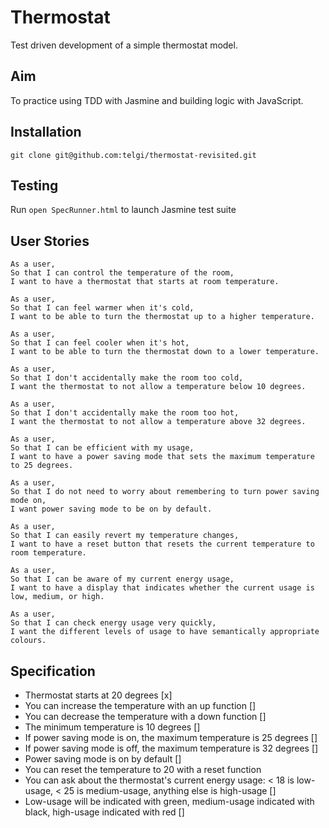 # Thermostat

Test driven development of a simple thermostat model.

## Aim

To practice using TDD with Jasmine and building logic with JavaScript.

## Installation

`git clone git@github.com:telgi/thermostat-revisited.git`

## Testing

Run `open SpecRunner.html` to launch Jasmine test suite

## User Stories

```
As a user,
So that I can control the temperature of the room,
I want to have a thermostat that starts at room temperature.

As a user,
So that I can feel warmer when it's cold,
I want to be able to turn the thermostat up to a higher temperature.

As a user,
So that I can feel cooler when it's hot,
I want to be able to turn the thermostat down to a lower temperature.

As a user,
So that I don't accidentally make the room too cold,
I want the thermostat to not allow a temperature below 10 degrees.

As a user,
So that I don't accidentally make the room too hot,
I want the thermostat to not allow a temperature above 32 degrees.

As a user,
So that I can be efficient with my usage,
I want to have a power saving mode that sets the maximum temperature to 25 degrees.

As a user,
So that I do not need to worry about remembering to turn power saving mode on,
I want power saving mode to be on by default.

As a user,
So that I can easily revert my temperature changes,
I want to have a reset button that resets the current temperature to room temperature.

As a user,
So that I can be aware of my current energy usage,
I want to have a display that indicates whether the current usage is low, medium, or high.

As a user,
So that I can check energy usage very quickly,
I want the different levels of usage to have semantically appropriate colours.
```

## Specification

* Thermostat starts at 20 degrees [x]
* You can increase the temperature with an up function []
* You can decrease the temperature with a down function []
* The minimum temperature is 10 degrees []
* If power saving mode is on, the maximum temperature is 25 degrees []
* If power saving mode is off, the maximum temperature is 32 degrees []
* Power saving mode is on by default []
* You can reset the temperature to 20 with a reset function
* You can ask about the thermostat's current energy usage: < 18 is low-usage, < 25 is medium-usage, anything else is high-usage []
* Low-usage will be indicated with green, medium-usage indicated with black, high-usage indicated with red []
